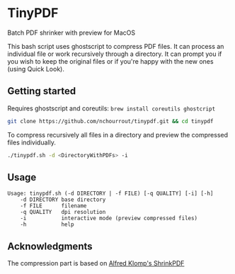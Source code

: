# TinyPDF

Batch PDF shrinker with preview for MacOS

This bash script uses ghostscript to compress PDF files. It can process an individual file or work recursively through a directory.
It can prompt you if you wish to keep the original files or if you're happy with the new ones (using Quick Look).

## Getting started

Requires ghostscript and coreutils: `brew install coreutils ghostcript`

```bash
git clone https://github.com/nchourrout/tinypdf.git && cd tinypdf
```

To compress recursively all files in a directory and preview the compressed files individually.
```bash
./tinypdf.sh -d <DirectoryWithPDFs> -i
```

## Usage

```
Usage: tinypdf.sh (-d DIRECTORY | -f FILE) [-q QUALITY] [-i] [-h]
    -d DIRECTORY base directory
    -f FILE      filename
    -q QUALITY   dpi resolution
    -i           interactive mode (preview compressed files)
    -h           help
```

## Acknowledgments

The compression part is based on [Alfred Klomp's ShrinkPDF](http://www.alfredklomp.com/programming/shrinkpdf/)
